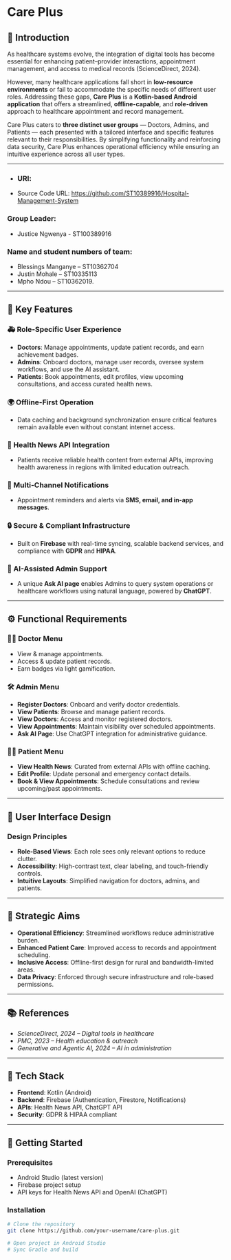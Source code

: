 # Care Plus  

## 📖 Introduction  
As healthcare systems evolve, the integration of digital tools has become essential for enhancing patient–provider interactions, appointment management, and access to medical records (ScienceDirect, 2024).  

However, many healthcare applications fall short in **low-resource environments** or fail to accommodate the specific needs of different user roles. Addressing these gaps, **Care Plus** is a **Kotlin-based Android application** that offers a streamlined, **offline-capable**, and **role-driven** approach to healthcare appointment and record management.  

Care Plus caters to **three distinct user groups** — Doctors, Admins, and Patients — each presented with a tailored interface and specific features relevant to their responsibilities. By simplifying functionality and reinforcing data security, Care Plus enhances operational efficiency while ensuring an intuitive experience across all user types.  

---

- ### URl:
- Source Code URL: https://github.com/ST10389916/Hospital-Management-System

### Group Leader:
- Justice Ngwenya - ST100389916

###  Name and student numbers of team:
- Blessings Manganye – ST10362704
- Justin Mohale – ST10335113
- Mpho Ndou – ST10362019.

---

## 📌 Key Features  

### 🚑 Role-Specific User Experience  
- **Doctors**: Manage appointments, update patient records, and earn achievement badges.  
- **Admins**: Onboard doctors, manage user records, oversee system workflows, and use the AI assistant.  
- **Patients**: Book appointments, edit profiles, view upcoming consultations, and access curated health news.  

### 🌍 Offline-First Operation  
- Data caching and background synchronization ensure critical features remain available even without constant internet access.  

### 📰 Health News API Integration  
- Patients receive reliable health content from external APIs, improving health awareness in regions with limited education outreach.  

### 🔔 Multi-Channel Notifications  
- Appointment reminders and alerts via **SMS, email, and in-app messages**.  

### 🔒 Secure & Compliant Infrastructure  
- Built on **Firebase** with real-time syncing, scalable backend services, and compliance with **GDPR** and **HIPAA**.  

### 🤖 AI-Assisted Admin Support  
- A unique **Ask AI page** enables Admins to query system operations or healthcare workflows using natural language, powered by **ChatGPT**.  

---

## ⚙️ Functional Requirements  

### 👨‍⚕️ Doctor Menu  
- View & manage appointments.  
- Access & update patient records.  
- Earn badges via light gamification.  

### 🛠️ Admin Menu  
- **Register Doctors**: Onboard and verify doctor credentials.  
- **View Patients**: Browse and manage patient records.  
- **View Doctors**: Access and monitor registered doctors.  
- **View Appointments**: Maintain visibility over scheduled appointments.  
- **Ask AI Page**: Use ChatGPT integration for administrative guidance.  

### 👩‍🦰 Patient Menu  
- **View Health News**: Curated from external APIs with offline caching.  
- **Edit Profile**: Update personal and emergency contact details.  
- **Book & View Appointments**: Schedule consultations and review upcoming/past appointments.  

---

## 🎨 User Interface Design  

### Design Principles  
- **Role-Based Views**: Each role sees only relevant options to reduce clutter.  
- **Accessibility**: High-contrast text, clear labeling, and touch-friendly controls.  
- **Intuitive Layouts**: Simplified navigation for doctors, admins, and patients.  

---

## 🚀 Strategic Aims  
- **Operational Efficiency**: Streamlined workflows reduce administrative burden.  
- **Enhanced Patient Care**: Improved access to records and appointment scheduling.  
- **Inclusive Access**: Offline-first design for rural and bandwidth-limited areas.  
- **Data Privacy**: Enforced through secure infrastructure and role-based permissions.  

---

## 📚 References  
- *ScienceDirect, 2024 – Digital tools in healthcare*  
- *PMC, 2023 – Health education & outreach*  
- *Generative and Agentic AI, 2024 – AI in administration*  

---

## 📱 Tech Stack  
- **Frontend**: Kotlin (Android)  
- **Backend**: Firebase (Authentication, Firestore, Notifications)  
- **APIs**: Health News API, ChatGPT API  
- **Security**: GDPR & HIPAA compliant  

---

## 🏁 Getting Started  

### Prerequisites  
- Android Studio (latest version)  
- Firebase project setup  
- API keys for Health News API and OpenAI (ChatGPT)  

### Installation  
```bash
# Clone the repository
git clone https://github.com/your-username/care-plus.git

# Open project in Android Studio
# Sync Gradle and build
